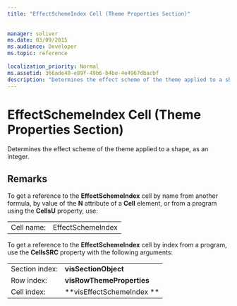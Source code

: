 ```yaml
---
title: "EffectSchemeIndex Cell (Theme Properties Section)"
 
 
manager: soliver
ms.date: 03/09/2015
ms.audience: Developer
ms.topic: reference
 
localization_priority: Normal
ms.assetid: 366ade40-e89f-49b6-b4be-4e4967dbacbf
description: "Determines the effect scheme of the theme applied to a shape, as an integer."
---
```


# EffectSchemeIndex Cell (Theme Properties Section)

Determines the effect scheme of the theme applied to a shape, as an integer.
  
## Remarks

To get a reference to the **EffectSchemeIndex** cell by name from another formula, by value of the **N** attribute of a **Cell** element, or from a program using the **CellsU** property, use: 
  
|||
|:-----|:-----|
| Cell name:  <br/> | EffectSchemeIndex  <br/> |
   
To get a reference to the **EffectSchemeIndex** cell by index from a program, use the **CellsSRC** property with the following arguments: 
  
|||
|:-----|:-----|
| Section index:  <br/> |**visSectionObject** <br/> |
| Row index:  <br/> |**visRowThemeProperties** <br/> |
| Cell index:  <br/> |**visEffectSchemeIndex ** <br/> |
   

